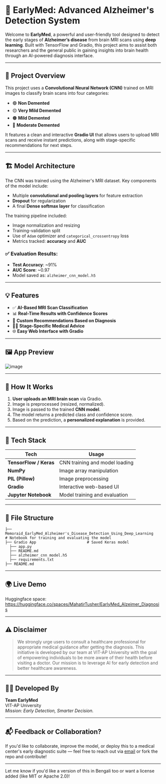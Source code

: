 # 🧠 EarlyMed: Advanced Alzheimer's Detection System

Welcome to **EarlyMed**, a powerful and user-friendly tool designed to detect the early stages of **Alzheimer’s disease** from brain MRI scans using **deep learning**. Built with TensorFlow and Gradio, this project aims to assist both researchers and the general public in gaining insights into brain health through an AI-powered diagnosis interface.

---

## 🚀 Project Overview

This project uses a **Convolutional Neural Network (CNN)** trained on MRI images to classify brain scans into four categories:

- 🟢 **Non Demented**
- 🟡 **Very Mild Demented**
- 🟠 **Mild Demented**
- 🔴 **Moderate Demented**

It features a clean and interactive **Gradio UI** that allows users to upload MRI scans and receive instant predictions, along with stage-specific recommendations for next steps.

---

## 🏗️ Model Architecture

The CNN was trained using the Alzheimer's MRI dataset. Key components of the model include:

- Multiple **convolutional and pooling layers** for feature extraction
- **Dropout** for regularization
- A final **Dense softmax layer** for classification

The training pipeline included:

- Image normalization and resizing
- Training-validation split
- Use of `Adam` optimizer and `categorical_crossentropy` loss
- Metrics tracked: **accuracy** and **AUC**

### ✅ Evaluation Results:
- **Test Accuracy**: ~91%
- **AUC Score**: ~0.97
- Model saved as: `alzheimer_cnn_model.h5`

---

## 💡 Features

- ✅ **AI-Based MRI Scan Classification**
- 📊 **Real-Time Results with Confidence Scores**
- 📖 **Custom Recommendations Based on Diagnosis**
- 👨‍⚕️ **Stage-Specific Medical Advice**
- 🌐 **Easy Web Interface with Gradio**

---

## 🖼️ App Preview

![image](https://github.com/user-attachments/assets/6eb6c56f-eb1f-4af6-a10c-33f2a3c5e697)


---

## 🧪 How It Works

1. **User uploads an MRI brain scan** via Gradio.
2. Image is preprocessed (resized, normalized).
3. Image is passed to the trained **CNN model**.
4. The model returns a predicted class and confidence score.
5. Based on the prediction, a **personalized explanation** is provided.

---

## 🧰 Tech Stack

| Tech | Usage |
|------|-------|
| **TensorFlow / Keras** | CNN training and model loading |
| **NumPy** | Image array manipulation |
| **PIL (Pillow)** | Image preprocessing |
| **Gradio** | Interactive web-based UI |
| **Jupyter Notebook** | Model training and evaluation |

---

## 📁 File Structure

```
├── Memoraid_EarlyMed_Alzheimer's_Disease_Detection_Using_Deep_Learning   # Notebook for training and evaluating the model
├── Gradio App                       # Saved Keras model
  ├── app.py
  ├── README.md
  ├── alzheimer_cnn_model.h5
  ├── requirements.txt                       
├── README.md                         
```

---

## 🌍 Live Demo

Huggingface space: https://huggingface.co/spaces/MahatirTusher/EarlyMed_Alzeimer_Diagnosis

---

## ⚠️ Disclaimer

> We strongly urge users to consult a healthcare professional for appropriate medical guidance after getting the diagnosis. This initiative is developed by our team at VIT-AP University with the goal of empowering individuals to be more aware of their health before visiting a doctor. Our mission is to leverage AI for early detection and better healthcare awareness.
---

## 👩‍💻 Developed By

**Team EarlyMed**  
VIT-AP University  
_Mission: Early Detection, Smarter Decision._

---

## 📬 Feedback or Collaboration?

If you'd like to collaborate, improve the model, or deploy this to a medical center's early diagnostic suite — feel free to reach out via [email](mailto:mahatirtusher@gmail.com) or fork the repo and contribute!

---

Let me know if you'd like a version of this in Bengali too or want a license added (like MIT or Apache 2.0)!

